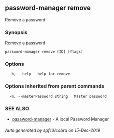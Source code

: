 ## password-manager remove

Remove a password

### Synopsis

Remove a password

```
password-manager remove [ID] [flags]
```

### Options

```
  -h, --help   help for remove
```

### Options inherited from parent commands

```
  -m, --masterPassword string   Master password
```

### SEE ALSO

* [password-manager](password-manager.md)	 - A local Password Manager

###### Auto generated by spf13/cobra on 15-Dec-2019
